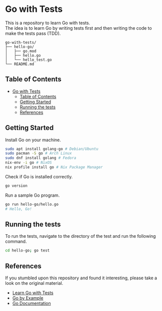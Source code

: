 # Go with Tests

This is a repository to learn Go with tests.  
The idea is to learn Go by writing tests first and then writing the code to make the tests pass (TDD).

```
go-with-tests/
├── hello-go/
│   ├── go.mod
│   ├── hello.go
│   └── hello_test.go
└── README.md
```

## Table of Contents
- [Go with Tests](#go-with-tests)
  - [Table of Contents](#table-of-contents)
  - [Getting Started](#getting-started)
  - [Running the tests](#running-the-tests)
  - [References](#references)


## Getting Started
Install Go on your machine.
```bash
sudo apt install golang-go # Debian/Ubuntu
sudo pacman -S go # Arch Linux
sudo dnf install golang # Fedora
nix-env -i go # NixOS
nix profile install go # Nix Package Manager
```

Check if Go is installed correctly.
```bash
go version
```

Run a sample Go program.
```bash
go run hello-go/hello.go
# Hello, Go!
```

## Running the tests
To run the tests, navigate to the directory of the test and run the following command.
```bash
cd hello-go; go test
```


## References
If you stumbled upon this repository and found it interesting, please take a look on the original material.
- [Learn Go with Tests](https://quii.gitbook.io/learn-go-with-tests/go-fundamentals/hello-world)
- [Go by Example](https://gobyexample.com/)
- [Go Documentation](https://golang.org/doc/)